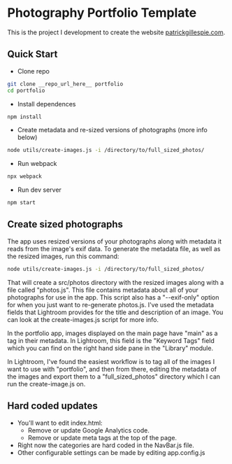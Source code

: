 # Photography Portfolio Template

This is the project I development to create the website [patrickgillespie.com](http://patrickgillespie.com). 

## Quick Start

* Clone repo 
```bash
git clone __repo_url_here__ portfolio
cd portfolio
```
* Install dependences
```bash
npm install
```
* Create metadata and re-sized versions of photographs (more info below)
```bash
node utils/create-images.js -i /directory/to/full_sized_photos/
```
* Run webpack
```bash
npx webpack
```
* Run dev server
```bash
npm start
```

## Create sized photographs

The app uses resized versions of your photographs along with metadata it reads from the image's exif data. To generate the metadata file, as well as the resized images, run this command:

```bash
node utils/create-images.js -i /directory/to/full_sized_photos/
```

That will create a src/photos directory with the resized images along with a file called "photos.js". This file contains metadata about all of your photographs for use in the app. This script also has a "--exif-only" option for when you just want to re-generate photos.js. I've used the metadata fields that Lightroom provides for the title and description of an image. You can look at the create-images.js script for more info. 

In the portfolio app, images displayed on the main page have "main" as a tag in their metadata. In Lightroom, this field is the "Keyword Tags" field which you can find on the right hand side pane in the "Library" module.

In Lightroom, I've found the easiest workflow is to tag all of the images I want to use with "portfolio", and then from there, editing the metadata of the images and export them to a "full_sized_photos" directory which I can run the create-image.js on.

## Hard coded updates

* You'll want to edit index.html:
  * Remove or update Google Analytics code.
  * Remove or update meta tags at the top of the page.
* Right now the categories are hard coded in the NavBar.js file.
* Other configurable settings can be made by editing app.config.js
